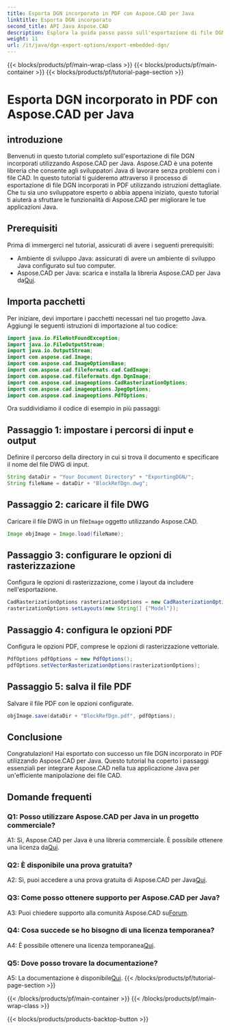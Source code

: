 ```yaml
---
title: Esporta DGN incorporato in PDF con Aspose.CAD per Java
linktitle: Esporta DGN incorporato
second_title: API Java Aspose.CAD
description: Esplora la guida passo passo sull'esportazione di file DGN incorporati in PDF utilizzando Aspose.CAD per Java. Migliora le tue applicazioni Java con la manipolazione fluida dei file CAD.
weight: 11
url: /it/java/dgn-export-options/export-embedded-dgn/
---
```


{{< blocks/products/pf/main-wrap-class >}}
{{< blocks/products/pf/main-container >}}
{{< blocks/products/pf/tutorial-page-section >}}

# Esporta DGN incorporato in PDF con Aspose.CAD per Java

## introduzione

Benvenuti in questo tutorial completo sull'esportazione di file DGN incorporati utilizzando Aspose.CAD per Java. Aspose.CAD è una potente libreria che consente agli sviluppatori Java di lavorare senza problemi con i file CAD. In questo tutorial ti guideremo attraverso il processo di esportazione di file DGN incorporati in PDF utilizzando istruzioni dettagliate. Che tu sia uno sviluppatore esperto o abbia appena iniziato, questo tutorial ti aiuterà a sfruttare le funzionalità di Aspose.CAD per migliorare le tue applicazioni Java.

## Prerequisiti

Prima di immergerci nel tutorial, assicurati di avere i seguenti prerequisiti:
- Ambiente di sviluppo Java: assicurati di avere un ambiente di sviluppo Java configurato sul tuo computer.
-  Aspose.CAD per Java: scarica e installa la libreria Aspose.CAD per Java da[Qui](https://releases.aspose.com/cad/java/).

## Importa pacchetti

Per iniziare, devi importare i pacchetti necessari nel tuo progetto Java. Aggiungi le seguenti istruzioni di importazione al tuo codice:

```java
import java.io.FileNotFoundException;
import java.io.FileOutputStream;
import java.io.OutputStream;
import com.aspose.cad.Image;
import com.aspose.cad.ImageOptionsBase;
import com.aspose.cad.fileformats.cad.CadImage;
import com.aspose.cad.fileformats.dgn.DgnImage;
import com.aspose.cad.imageoptions.CadRasterizationOptions;
import com.aspose.cad.imageoptions.JpegOptions;
import com.aspose.cad.imageoptions.PdfOptions;
```

Ora suddividiamo il codice di esempio in più passaggi:

## Passaggio 1: impostare i percorsi di input e output

Definire il percorso della directory in cui si trova il documento e specificare il nome del file DWG di input.

```java
String dataDir = "Your Document Directory" + "ExportingDGN/";
String fileName = dataDir + "BlockRefDgn.dwg";
```

## Passaggio 2: caricare il file DWG

 Caricare il file DWG in un file`Image` oggetto utilizzando Aspose.CAD.

```java
Image objImage = Image.load(fileName);
```

## Passaggio 3: configurare le opzioni di rasterizzazione

Configura le opzioni di rasterizzazione, come i layout da includere nell'esportazione.

```java
CadRasterizationOptions rasterizationOptions = new CadRasterizationOptions();
rasterizationOptions.setLayouts(new String[] {"Model"});
```

## Passaggio 4: configura le opzioni PDF

Configura le opzioni PDF, comprese le opzioni di rasterizzazione vettoriale.

```java
PdfOptions pdfOptions = new PdfOptions();
pdfOptions.setVectorRasterizationOptions(rasterizationOptions);
```

## Passaggio 5: salva il file PDF

Salvare il file PDF con le opzioni configurate.
```java
objImage.save(dataDir + "BlockRefDgn.pdf", pdfOptions);
```

## Conclusione

Congratulazioni! Hai esportato con successo un file DGN incorporato in PDF utilizzando Aspose.CAD per Java. Questo tutorial ha coperto i passaggi essenziali per integrare Aspose.CAD nella tua applicazione Java per un'efficiente manipolazione dei file CAD.

## Domande frequenti

### Q1: Posso utilizzare Aspose.CAD per Java in un progetto commerciale?

 A1: Sì, Aspose.CAD per Java è una libreria commerciale. È possibile ottenere una licenza da[Qui](https://purchase.aspose.com/buy).

### Q2: È disponibile una prova gratuita?

 A2: Sì, puoi accedere a una prova gratuita di Aspose.CAD per Java[Qui](https://releases.aspose.com/).

### Q3: Come posso ottenere supporto per Aspose.CAD per Java?

A3: Puoi chiedere supporto alla comunità Aspose.CAD su[Forum](https://forum.aspose.com/c/cad/19).

### Q4: Cosa succede se ho bisogno di una licenza temporanea?

 A4: È possibile ottenere una licenza temporanea[Qui](https://purchase.aspose.com/temporary-license/).

### Q5: Dove posso trovare la documentazione?

 A5: La documentazione è disponibile[Qui](https://reference.aspose.com/cad/java/).
{{< /blocks/products/pf/tutorial-page-section >}}

{{< /blocks/products/pf/main-container >}}
{{< /blocks/products/pf/main-wrap-class >}}

{{< blocks/products/products-backtop-button >}}
